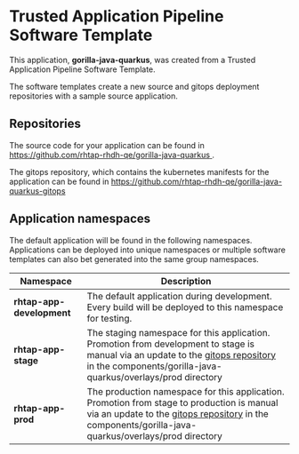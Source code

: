 # Trusted Application Pipeline Software Template

This application, **gorilla-java-quarkus**, was created from a Trusted Application Pipeline Software Template.

The software templates create a new source and gitops deployment repositories with a sample source application. 

## Repositories

The source code for your application can be found in [https://github.com/rhtap-rhdh-qe/gorilla-java-quarkus ](https://github.com/rhtap-rhdh-qe/gorilla-java-quarkus ).
 
The gitops repository, which contains the kubernetes manifests for the application can be found in 
[https://github.com/rhtap-rhdh-qe/gorilla-java-quarkus-gitops ](https://github.com/rhtap-rhdh-qe/gorilla-java-quarkus-gitops ) 

## Application namespaces 

The default application will be found in the following namespaces. Applications can be deployed into unique namespaces or multiple software templates can also bet generated into the same group namespaces.  

|  Namespace   |  Description   |  
| -------- | -------- |   
| **rhtap-app-development** | The default application during development. Every build will be deployed to this namespace for testing. | 
| **rhtap-app-stage** | The staging namespace for this application. Promotion from development to stage is manual via an update to the [gitops repository](https://github.com/rhtap-rhdh-qe/gorilla-java-quarkus-gitops ) in the components/gorilla-java-quarkus/overlays/prod directory |  
| **rhtap-app-prod** | The production namespace for this application. Promotion from stage to production is manual via an update to the [gitops repository](https://github.com/rhtap-rhdh-qe/gorilla-java-quarkus-gitops ) in the components/gorilla-java-quarkus/overlays/prod directory | 